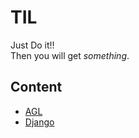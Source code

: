 # TIL
Just Do it!!  
Then you will get _something_.

## Content
* [AGL](/AGL.md)
* [Django](/django.md)
